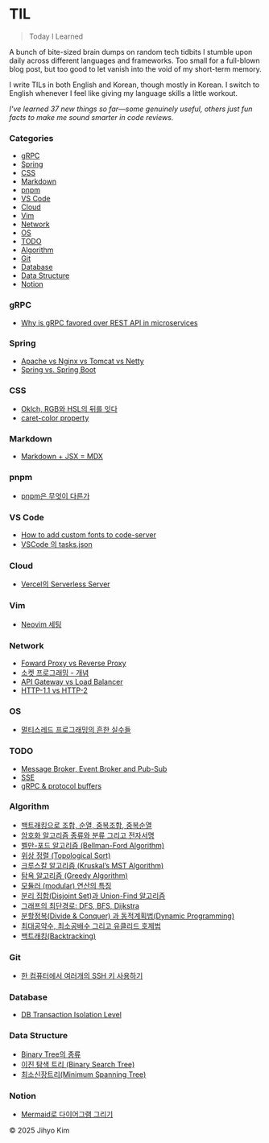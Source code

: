 
# TIL

> Today I Learned

A bunch of bite-sized brain dumps on random tech tidbits I stumble upon daily across different languages and frameworks. Too small for a full-blown blog post, but too good to let vanish into the void of my short-term memory.

I write TILs in both English and Korean, though mostly in Korean. I switch to English whenever I feel like giving my language skills a little workout.

_I've learned 37 new things so far—some genuinely useful, others just fun facts to make me sound smarter in code reviews._

### Categories
* [gRPC](#gRPC)
* [Spring](#Spring)
* [CSS](#CSS)
* [Markdown](#Markdown)
* [pnpm](#pnpm)
* [VS Code](#VS%20Code)
* [Cloud](#Cloud)
* [Vim](#Vim)
* [Network](#Network)
* [OS](#OS)
* [TODO](#TODO)
* [Algorithm](#Algorithm)
* [Git](#Git)
* [Database](#Database)
* [Data Structure](#Data%20Structure)
* [Notion](#Notion)

### gRPC
- [Why is gRPC favored over REST API in microservices](gRPC/Why%20is%20gRPC%20favored%20over%20REST%20API%20in%20microservices.md)

### Spring
- [Apache vs Nginx vs Tomcat vs Netty](Spring/Apache%20vs%20Nginx%20vs%20Tomcat%20vs%20Netty.md)
- [Spring vs. Spring Boot](Spring/Spring%20vs.%20Spring%20Boot.md)

### CSS
- [Oklch, RGB와 HSL의 뒤를 잇다](CSS/Oklch,%20RGB와%20HSL의%20뒤를%20잇다.md)
- [caret-color property](CSS/caret-color%20property.md)

### Markdown
- [Markdown + JSX = MDX](Markdown/Markdown%20+%20JSX%20=%20MDX.md)

### pnpm
- [pnpm은 무엇이 다른가](pnpm/pnpm은%20무엇이%20다른가.md)

### VS Code
- [How to add custom fonts to code-server](VS%20Code/How%20to%20add%20custom%20fonts%20to%20code-server.md)
- [VSCode 의 tasks.json](VS%20Code/VSCode%20의%20tasks.json.md)

### Cloud
- [Vercel의 Serverless Server](Cloud/Vercel의%20Serverless%20Server.md)

### Vim
- [Neovim 세팅](Vim/Neovim%20세팅.md)

### Network
- [Foward Proxy vs Reverse Proxy](Network/Foward%20Proxy%20vs%20Reverse%20Proxy.md)
- [소켓 프로그래밍 - 개념](Network/소켓%20프로그래밍%20-%20개념.md)
- [API Gateway vs Load Balancer](Network/API%20Gateway%20vs%20Load%20Balancer.md)
- [HTTP-1.1 vs HTTP-2](Network/HTTP-1.1%20vs%20HTTP-2.md)

### OS
- [멀티스레드 프로그래밍의 흔한 실수들](OS/멀티스레드%20프로그래밍의%20흔한%20실수들.md)

### TODO
- [Message Broker, Event Broker and Pub-Sub](TODO/Message%20Broker,%20Event%20Broker%20and%20Pub-Sub.md)
- [SSE](TODO/SSE.md)
- [gRPC & protocol buffers](TODO/gRPC%20&%20protocol%20buffers.md)

### Algorithm
- [백트래킹으로 조합, 순열, 중복조합, 중복순열](Algorithm/백트래킹으로%20조합,%20순열,%20중복조합,%20중복순열.md)
- [암호화 알고리즘 종류와 분류 그리고 전자서명](Algorithm/암호화%20알고리즘%20종류와%20분류%20그리고%20전자서명.md)
- [벨만-포드 알고리즘 (Bellman-Ford Algorithm)](Algorithm/벨만-포드%20알고리즘%20(Bellman-Ford%20Algorithm).md)
- [위상 정렬 (Topological Sort)](Algorithm/위상%20정렬%20(Topological%20Sort).md)
- [크루스칼 알고리즘 (Kruskal’s MST Algorithm)](Algorithm/크루스칼%20알고리즘%20(Kruskal’s%20MST%20Algorithm).md)
- [탐욕 알고리즘 (Greedy Algorithm)](Algorithm/탐욕%20알고리즘%20(Greedy%20Algorithm).md)
- [모듈러 (modular) 연산의 특징](Algorithm/모듈러%20(modular)%20연산의%20특징.md)
- [분리 집합(Disjoint Set)과 Union-Find 알고리즘](Algorithm/분리%20집합(Disjoint%20Set)과%20Union-Find%20알고리즘.md)
- [그래프의 최단경로: DFS, BFS, Dijkstra](Algorithm/그래프의%20최단경로:%20DFS,%20BFS,%20Dijkstra.md)
- [분할정복(Divide & Conquer) 과 동적계획법(Dynamic Programming) ](Algorithm/분할정복(Divide%20&%20Conquer)%20과%20동적계획법(Dynamic%20Programming)%20.md)
- [최대공약수, 최소공배수 그리고 유클리드 호제법](Algorithm/최대공약수,%20최소공배수%20그리고%20유클리드%20호제법.md)
- [백트래킹(Backtracking)](Algorithm/백트래킹(Backtracking).md)

### Git
- [한 컴퓨터에서 여러개의 SSH 키 사용하기](Git/한%20컴퓨터에서%20여러개의%20SSH%20키%20사용하기.md)

### Database
- [DB Transaction Isolation Level](Database/DB%20Transaction%20Isolation%20Level.md)

### Data Structure
- [Binary Tree의 종류](Data%20Structure/Binary%20Tree의%20종류.md)
- [이진 탐색 트리 (Binary Search Tree)](Data%20Structure/이진%20탐색%20트리%20(Binary%20Search%20Tree).md)
- [최소신장트리(Minimum Spanning Tree)](Data%20Structure/최소신장트리(Minimum%20Spanning%20Tree).md)

### Notion
- [Mermaid로 다이어그램 그리기](Notion/Mermaid로%20다이어그램%20그리기.md)

&copy; 2025 Jihyo Kim
